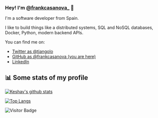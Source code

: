 ### Hey! I'm [@frankcasanova_](https://twitter.com/frankcasanova_) 👋

I'm a software developer from Spain.

I like to build things like a distributed systems, SQL and NoSQL databases, Docker, Python, modern backend APIs.

You can find me on:

* [Twitter as @tiangolo](https://twitter.com/frankcasanov_)
* [GitHub as @frankcasanova (you are here)](https://github.com/frankcasanova)
* [LinkedIn](https://www.linkedin.com/in/frank-casanova-8574b314b/)

## :bar_chart: Some stats of my profile

[![Keshav's github stats](https://github-readme-stats.vercel.app/api?username=frankcasanova&show_icons=true&theme=merko)](https://github.com/frankcasanova/github-readme-stats)

[![Top Langs](https://github-readme-stats.vercel.app/api/top-langs/?username=frankcasanova&layout=compact&theme=merko)](https://github.com/frankcasanova/github-readme-stats)

![Visitor Badge](https://visitor-badge.laobi.icu/badge?page_id=frankcasanova)
